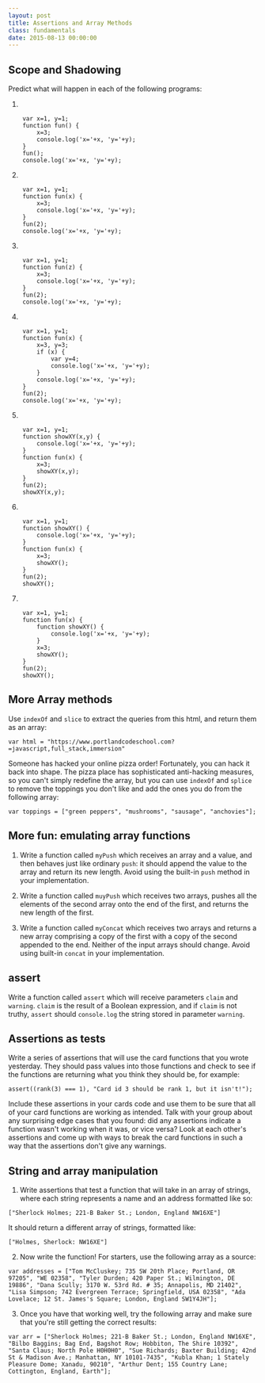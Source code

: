 ```yaml
---
layout: post
title: Assertions and Array Methods
class: fundamentals
date: 2015-08-13 00:00:00
---
```



## Scope and Shadowing 
Predict what will happen in each of the following programs:

1.

```
	var x=1, y=1;
	function fun() {
		x=3;
		console.log('x='+x, 'y='+y);
	}
	fun();
	console.log('x='+x, 'y='+y);
```

2.

```
	var x=1, y=1;
	function fun(x) {
		x=3;
		console.log('x='+x, 'y='+y);
	}
	fun(2);
	console.log('x='+x, 'y='+y);
```

3.

```
	var x=1, y=1;
	function fun(z) {
		x=3;
		console.log('x='+x, 'y='+y);
	}
	fun(2);
	console.log('x='+x, 'y='+y);
```

4.

```
	var x=1, y=1;
	function fun(x) {
		x=3, y=3;
		if (x) {
			var y=4;
			console.log('x='+x, 'y='+y);
		}
		console.log('x='+x, 'y='+y);
	}
	fun(2);
	console.log('x='+x, 'y='+y);
```

5.

```
	var x=1, y=1;
	function showXY(x,y) {
		console.log('x='+x, 'y='+y);
	}
	function fun(x) {
		x=3;
		showXY(x,y);
	}
	fun(2);
	showXY(x,y);
```

6.

```
	var x=1, y=1;
	function showXY() {
		console.log('x='+x, 'y='+y);
	}
	function fun(x) {
		x=3;
		showXY();
	}
	fun(2);
	showXY();
```

7.

```
	var x=1, y=1;
	function fun(x) {
		function showXY() {
			console.log('x='+x, 'y='+y);
		}
		x=3;
		showXY();
	}
	fun(2);
	showXY();
```

## More Array methods

Use `indexOf` and `slice` to extract the queries from this html, and return them as an array:

```
var html = "https://www.portlandcodeschool.com?=javascript,full_stack,immersion"
```

Someone has hacked your online pizza order! Fortunately, you can hack it back into shape. The pizza place has sophisticated anti-hacking measures, so you can't simply redefine the array, but you can use `indexOf` and `splice` to remove the toppings you don't like and add the ones you do from the following array:

```
var toppings = ["green peppers", "mushrooms", "sausage", "anchovies"];
```

## More fun: emulating array functions

1. Write a function called `myPush` which receives an array and a value, and then behaves just like ordinary `push`: it should append the value to the array and return its new length.  Avoid using the built-in `push` method in your implementation.

2. Write a function called `muyPush` which receives two arrays, pushes all the elements of the second array onto the end of the first, and returns the new length of the first.

3. Write a function called `myConcat` which receives two arrays and returns a new array comprising a copy of the first with a copy of the second appended to the end.  Neither of the input arrays should change.  Avoid using built-in `concat` in your implementation.

## assert

Write a function called `assert` which will receive parameters `claim` and `warning`.
`claim` is the result of a Boolean expression, and if `claim` is not truthy, `assert` should `console.log` the string stored in parameter `warning`.

## Assertions as tests

Write a series of assertions that will use the card functions that you wrote yesterday. They should pass values into those functions and check to see if the functions are returning what you think they should be, for example:

```
assert((rank(3) === 1), "Card id 3 should be rank 1, but it isn't!");
```

Include these assertions in your cards code and use them to be sure that all of your card functions are working as intended. Talk with your group about any surprising edge cases that you found: did any assertions indicate a function wasn't working when it was, or vice versa? Look at each other's assertions and come up with ways to break the card functions in such a way that the assertions don't give any warnings.

## String and array manipulation

1. Write assertions that test a function that will take in an array of strings, where each string represents a name and an address formatted like so:

```
["Sherlock Holmes; 221-B Baker St.; London, England NW16XE"]
```

It should return a different array of strings, formatted like:

```
["Holmes, Sherlock: NW16XE"]
```

2. Now write the function! For starters, use the following array as a source:

```
var addresses = ["Tom McCluskey; 735 SW 20th Place; Portland, OR 97205", "WE 02358", "Tyler Durden; 420 Paper St.; Wilmington, DE 19886", "Dana Scully; 3170 W. 53rd Rd. # 35; Annapolis, MD 21402", "Lisa Simpson; 742 Evergreen Terrace; Springfield, USA 02358", "Ada Lovelace; 12 St. James's Square; London, England SW1Y4JH"];
```

3. Once you have that working well, try the following array and make sure that you're still getting the correct results:

```
var arr = ["Sherlock Holmes; 221-B Baker St.; London, England NW16XE", "Bilbo Baggins; Bag End, Bagshot Row; Hobbiton, The Shire 10392", "Santa Claus; North Pole H0H0H0", "Sue Richards; Baxter Building; 42nd St & Madison Ave.; Manhattan, NY 10101-7435", "Kubla Khan; 1 Stately Pleasure Dome; Xanadu, 90210", "Arthur Dent; 155 Country Lane; Cottington, England, Earth"];
```
